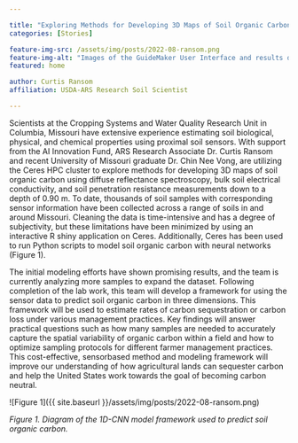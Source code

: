 ```yaml
---

title: "Exploring Methods for Developing 3D Maps of Soil Organic Carbon"
categories: [Stories]

feature-img-src: /assets/img/posts/2022-08-ransom.png
feature-img-alt: "Images of the GuideMaker User Interface and results display"
featured: home

author: Curtis Ransom
affiliation: USDA-ARS Research Soil Scientist

---
```



Scientists at the Cropping Systems and Water Quality Research Unit in Columbia, Missouri have extensive experience estimating soil biological, physical, and chemical properties using proximal soil sensors. <!--excerpt--> With support from the AI Innovation Fund, ARS Research Associate Dr. Curtis Ransom and recent University of Missouri graduate Dr. Chin Nee Vong, are utilizing the Ceres HPC cluster to explore methods for developing 3D maps of soil organic carbon using diffuse reflectance spectroscopy, bulk soil electrical conductivity, and soil penetration resistance measurements down to a depth of 0.90 m. To date, thousands of soil samples with corresponding sensor information have been collected across a range of soils in and around Missouri. Cleaning the data is time-intensive and has a degree of subjectivity, but these limitations have been minimized by using an interactive R shiny application on Ceres. Additionally, Ceres has been used to run Python scripts to model soil organic carbon with neural networks (Figure 1).

The initial modeling efforts have shown promising results, and the team is currently analyzing more samples to expand the dataset. Following completion of the lab work, this team will develop a framework for using the sensor data to predict soil organic carbon in three dimensions. This framework will be used to estimate rates of carbon sequestration or carbon loss under various management practices. Key findings will answer practical questions such as how many samples are needed to accurately capture the spatial variability of organic carbon within a field and how to optimize sampling protocols for different farmer management practices. This cost-effective, sensorbased method and modeling framework will improve our understanding of how agricultural lands can sequester carbon and help the United States work towards the goal of becoming carbon neutral.

![Figure 1]({{ site.baseurl }}/assets/img/posts/2022-08-ransom.png)

*Figure 1. Diagram of the 1D-CNN model framework used to predict soil organic carbon.*
